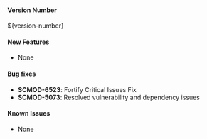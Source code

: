 #### Version Number
${version-number}

#### New Features
- None

#### Bug fixes
- **SCMOD-6523**: Fortify Critical Issues Fix
- **SCMOD-5073**: Resolved vulnerability and dependency issues

#### Known Issues
- None
